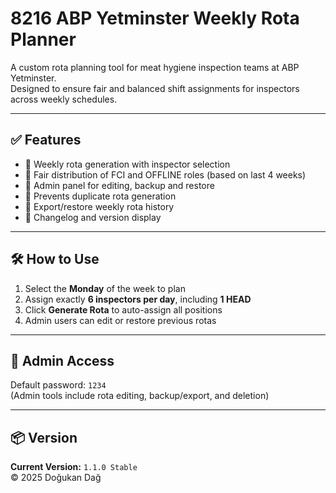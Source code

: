 # 8216 ABP Yetminster Weekly Rota Planner

A custom rota planning tool for meat hygiene inspection teams at ABP Yetminster.  
Designed to ensure fair and balanced shift assignments for inspectors across weekly schedules.

---

## ✅ Features

- 📅 Weekly rota generation with inspector selection
- 🧠 Fair distribution of FCI and OFFLINE roles (based on last 4 weeks)
- 🔐 Admin panel for editing, backup and restore
- 🚫 Prevents duplicate rota generation
- 📂 Export/restore weekly rota history
- 🧾 Changelog and version display

---

## 🛠️ How to Use

1. Select the **Monday** of the week to plan
2. Assign exactly **6 inspectors per day**, including **1 HEAD**
3. Click **Generate Rota** to auto-assign all positions
4. Admin users can edit or restore previous rotas

---

## 🔐 Admin Access

Default password: `1234`  
(Admin tools include rota editing, backup/export, and deletion)

---

## 📦 Version

**Current Version:** `1.1.0 Stable`  
© 2025 Doğukan Dağ

